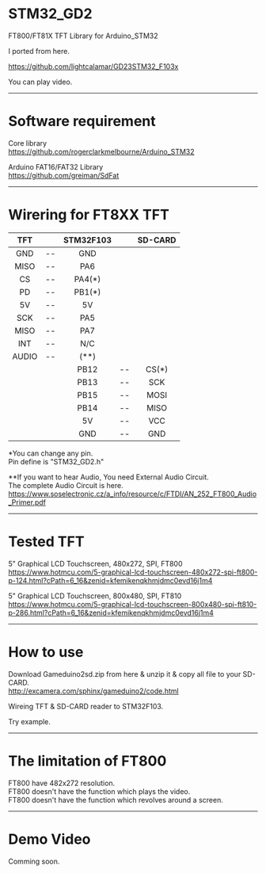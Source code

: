 # STM32_GD2
FT800/FT81X TFT Library for Arduino_STM32

I ported from here.   

https://github.com/lightcalamar/GD23STM32_F103x   

You can play video.   

----

# Software requirement    

Core library    
https://github.com/rogerclarkmelbourne/Arduino_STM32   

Arduino FAT16/FAT32 Library   
https://github.com/greiman/SdFat   

----

# Wirering for FT8XX TFT   


|TFT||STM32F103||SD-CARD|
|:-:|:-:|:-:|:-:|:-:|
|GND|--|GND|
|MISO|--|PA6|
|CS|--|PA4(*)|
|PD|--|PB1(*)|
|5V|--|5V|
|SCK|--|PA5|
|MISO|--|PA7|
|INT|--|N/C|
|AUDIO|--|(**)|
|||PB12|--|CS(*)|
|||PB13|--|SCK|
|||PB15|--|MOSI|
|||PB14|--|MISO|
|||5V|--|VCC|
|||GND|--|GND|


\*You can change any pin.  
Pin define is "STM32_GD2.h"   

\**If you want to hear Audio, You need External Audio Circuit.  
The complete Audio Circuit is here.   
https://www.soselectronic.cz/a_info/resource/c/FTDI/AN_252_FT800_Audio_Primer.pdf   

----

# Tested TFT    
5" Graphical LCD Touchscreen, 480x272, SPI, FT800   
https://www.hotmcu.com/5-graphical-lcd-touchscreen-480x272-spi-ft800-p-124.html?cPath=6_16&zenid=kfemikenqkhmjdmc0evd16j1m4   

5" Graphical LCD Touchscreen, 800x480, SPI, FT810   
https://www.hotmcu.com/5-graphical-lcd-touchscreen-800x480-spi-ft810-p-286.html?cPath=6_16&zenid=kfemikenqkhmjdmc0evd16j1m4   

----

# How to use   

Download Gameduino2sd.zip from here & unzip it & copy all file to your SD-CARD.   
http://excamera.com/sphinx/gameduino2/code.html   


Wireing TFT & SD-CARD reader to STM32F103.   

Try example.   

----

# The limitation of FT800    

FT800 have 482x272 resolution.   
FT800 doesn't have the function which plays the video.   
FT800 doesn't have the function which revolves around a screen.   

---

# Demo Video

Comming soon.   
